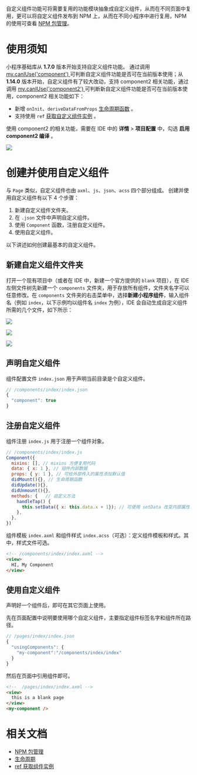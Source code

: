 自定义组件功能可将需要复用的功能模块抽象成自定义组件，从而在不同页面中复用，更可以将自定义组件发布到 NPM 上，从而在不同小程序中进行复用，NPM 的使用可查看 [NPM 包管理](https://opendocs.alipay.com/mini/ide/npm-manage)。

# 使用须知

小程序基础库从 **1.7.0** 版本开始支持自定义组件功能。 通过调用 [my.canIUse('component') ](https://opendocs.alipay.com/mini/api/can-i-use) 可判断自定义组件功能是否可在当前版本使用；从 **1.14.0** 版本开始，自定义组件有了较大改动，支持 component2 相关功能，通过调用 [my.canIUse('component2') ](https://opendocs.alipay.com/mini/api/can-i-use)可判断新自定义组件功能是否可在当前版本使用，component2 相关功能如下：
- 新增 `onInit`、`deriveDataFromProps` [生命周期函数](https://opendocs.alipay.com/mini/framework/component-lifecycle) 。
- 支持使用 `ref` [获取自定义组件实例](https://opendocs.alipay.com/mini/framework/component-ref) 。

使用 component2 的相关功能，需要在 IDE 中的 **详情** > **项目配置** 中，勾选 **启用 component2 编译** 。

![](https://gw.alipayobjects.com/zos/skylark-tools/public/files/a2af53c562788e90b2cd35adfee8aedb.png#align=left&display=inline&height=1350&margin=%5Bobject%20Object%5D&originHeight=1350&originWidth=2250&status=done&style=none&width=2250)

# 创建并使用自定义组件

与 `Page` 类似，自定义组件也由 `axml`、`js`、`json`、`acss` 四个部分组成。
创建并使用自定义组件有以下 4 个步骤：

1. 新建自定义组件文件夹。
2. 在 `.json` 文件中声明自定义组件。
3. 使用 `Component` 函数，注册自定义组件。
4. 使用自定义组件。

以下讲述如何创建最基本的自定义组件。

## 新建自定义组件文件夹

打开一个现有项目中（或者在 IDE 中，新建一个官方提供的 `blank` 项目），在 IDE 左侧文件树先新建一个 `components` 文件夹，用于存放所有组件，文件夹名字可以任意修改。在 `components` 文件夹的右击菜单中，选择**新建小程序组件**，输入组件名（例如 `index`，以下示例均以组件名 `index` 为例），IDE 会自动生成自定义组件所需的几个文件，如下所示：

![](https://gw.alipayobjects.com/zos/skylark-tools/public/files/183e658b379dc70c645c955fe44cba92.png#align=left&display=inline&height=677&margin=%5Bobject%20Object%5D&originHeight=677&originWidth=710&status=done&style=none&width=710)

![](https://gw.alipayobjects.com/zos/skylark-tools/public/files/73f74774a0494b8825c7f8af550aa8fa.png#align=left&display=inline&height=765&margin=%5Bobject%20Object%5D&originHeight=765&originWidth=1483&status=done&style=none&width=1483)

![](https://gw.alipayobjects.com/zos/skylark-tools/public/files/634260e1d0e2a5f344a2fb0caa732eae.png#align=left&display=inline&height=653&margin=%5Bobject%20Object%5D&originHeight=653&originWidth=1496&status=done&style=none&width=1496)

## 声明自定义组件

组件配置文件 `index.json` 用于声明当前目录是个自定义组件。
```javascript
// /components/index/index.json
{
  "component": true
}
```

## 注册自定义组件

组件注册  `index.js` 用于注册一个组件对象。
```javascript
// /components/index/index.js
Component({
  mixins: [], // mixins 方便复用代码
  data: { x: 1 }, // 组件内部数据
  props: { y: 1 }, // 可给外部传入的属性添加默认值
  didMount(){}, // 生命周期函数
  didUpdate(){},
  didUnmount(){},
  methods: {   // 自定义方法
    handleTap() {
  	  this.setData({ x: this.data.x + 1}); // 可使用 setData 改变内部属性
    }, 
  },
})
```
组件模板 `index.axml` 和组件样式 `index.acss`（可选）：定义组件模板和样式。其中，样式文件可选。
```html
<!-- /components/index/index.axml -->
<view>
  HI, My Component
</view>
```

## 使用自定义组件

声明好一个组件后，即可在其它页面上使用。

先在页面配置中说明要使用哪个自定义组件，主要指定组件标签名字和组件所在路径。

```javascript
// /pages/index/index.json
{
  "usingComponents": {
    "my-component":"/components/index/index"
  }
}
```
然后在页面中引用组件即可。
```html
<!--  /pages/index/index.axml -->
<view>
  this is a blank page
</view>
<my-component />
```

# 相关文档
- [NPM 包管理](https://opendocs.alipay.com/mini/ide/npm-manage)
- [生命周期](https://opendocs.alipay.com/mini/framework/component-lifecycle)
- [ref 获取组件实例](https://opendocs.alipay.com/mini/framework/component-ref)
